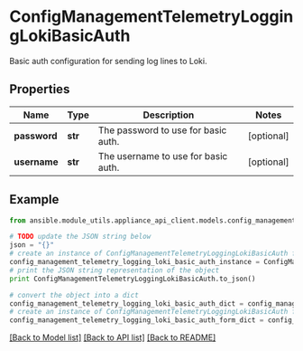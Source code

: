# ConfigManagementTelemetryLoggingLokiBasicAuth

Basic auth configuration for sending log lines to Loki.

## Properties
Name | Type | Description | Notes
------------ | ------------- | ------------- | -------------
**password** | **str** | The password to use for basic auth. | [optional] 
**username** | **str** | The username to use for basic auth. | [optional] 

## Example

```python
from ansible.module_utils.appliance_api_client.models.config_management_telemetry_logging_loki_basic_auth import ConfigManagementTelemetryLoggingLokiBasicAuth

# TODO update the JSON string below
json = "{}"
# create an instance of ConfigManagementTelemetryLoggingLokiBasicAuth from a JSON string
config_management_telemetry_logging_loki_basic_auth_instance = ConfigManagementTelemetryLoggingLokiBasicAuth.from_json(json)
# print the JSON string representation of the object
print ConfigManagementTelemetryLoggingLokiBasicAuth.to_json()

# convert the object into a dict
config_management_telemetry_logging_loki_basic_auth_dict = config_management_telemetry_logging_loki_basic_auth_instance.to_dict()
# create an instance of ConfigManagementTelemetryLoggingLokiBasicAuth from a dict
config_management_telemetry_logging_loki_basic_auth_form_dict = config_management_telemetry_logging_loki_basic_auth.from_dict(config_management_telemetry_logging_loki_basic_auth_dict)
```
[[Back to Model list]](../README.md#documentation-for-models) [[Back to API list]](../README.md#documentation-for-api-endpoints) [[Back to README]](../README.md)


